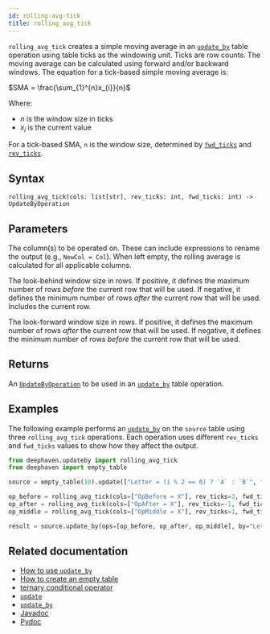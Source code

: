 ```yaml
---
id: rolling-avg-tick
title: rolling_avg_tick
---
```


`rolling_avg_tick` creates a simple moving average in an [`update_by`](./updateBy.md) table operation using table ticks as the windowing unit. Ticks are row counts. The moving average can be calculated using forward and/or backward windows. The equation for a tick-based simple moving average is:

$SMA = \frac{\sum_{1}^{n}x_{i}}{n}$

Where:

- $n$ is the window size in ticks
- $x_{i}$ is the current value

For a tick-based SMA, `n` is the window size, determined by [`fwd_ticks`](#parameters) and [`rev_ticks`](#parameters).

## Syntax

```
rolling_avg_tick(cols: list[str], rev_ticks: int, fwd_ticks: int) -> UpdateByOperation
```

## Parameters

<ParamTable>
<Param name="cols" type="list[str]">

The column(s) to be operated on. These can include expressions to rename the output (e.g., `NewCol = Col`). When left empty, the rolling average is calculated for all applicable columns.

</Param>
<Param name="rev_ticks" type="int">

The look-behind window size in rows. If positive, it defines the maximum number of rows _before_ the current row that will be used. If negative, it defines the minimum number of rows _after_ the current row that will be used. Includes the current row.

</Param>
<Param name="fwd_ticks" type="int">

The look-forward window size in rows. If positive, it defines the maximum number of rows _after_ the current row that will be used. If negative, it defines the minimum number of rows _before_ the current row that will be used.

</Param>
</ParamTable>

## Returns

An [`UpdateByOperation`](./updateBy.md#parameters) to be used in an [`update_by`](./updateBy.md) table operation.

## Examples

The following example performs an [`update_by`](./updateBy.md) on the `source` table using three `rolling_avg_tick` operations. Each operation uses different `rev_ticks` and `fwd_ticks` values to show how they affect the output.

```python order=source,result
from deephaven.updateby import rolling_avg_tick
from deephaven import empty_table

source = empty_table(10).update(["Letter = (i % 2 == 0) ? `A` : `B`", "X = randomInt(0, 100)"])

op_before = rolling_avg_tick(cols=["OpBefore = X"], rev_ticks=3, fwd_ticks=-1)
op_after = rolling_avg_tick(cols=["OpAfter = X"], rev_ticks=-1, fwd_ticks=3)
op_middle = rolling_avg_tick(cols=["OpMiddle = X"], rev_ticks=1, fwd_ticks=1)

result = source.update_by(ops=[op_before, op_after, op_middle], by="Letter")
```

## Related documentation

- [How to use `update_by`](../../../how-to-guides/use-update-by.md)
- [How to create an empty table](../../../how-to-guides/empty-table.md)
- [ternary conditional operator](../../query-language/control-flow/ternary-if.md)
- [`update`](../select/update.md)
- [`update_by`](./updateBy.md)
- [Javadoc](<https://deephaven.io/core/javadoc/io/deephaven/api/updateby/UpdateByOperation.html#RollingAvg(long,long,java.lang.String...)>)
- [Pydoc](https://deephaven.io/core/pydoc/code/deephaven.updateby.html#deephaven.updateby.rolling_avg_tick)
